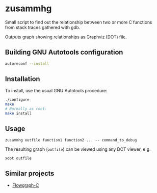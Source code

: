 zusammhg
========

Small script to find out the relationship between two or more C functions from
stack traces gathered with gdb.

Outputs graph showing relationships as Graphviz (DOT) file.

Building GNU Autotools configuration
------------------------------------

``` bash
autoreconf --install
```

Installation
------------

To install, use the usual GNU Autotools procedure:

``` bash
./configure
make
# Normally as root:
make install
```

Usage
-----

```
zusammhg outfile function1 function2 ... -- command_to_debug
```

The resulting graph (``outfile``) can be viewed using any DOT viewer, e.g.

``` bash
xdot outfile
```

Similar projects
----------------

- [Flowgraph-C](https://github.com/akumar101/Flowgraph-C)
